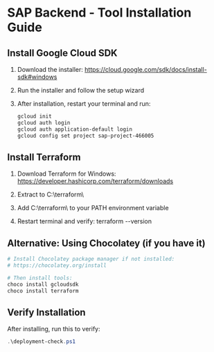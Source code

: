 # SAP Backend - Tool Installation Guide

## Install Google Cloud SDK
1. Download the installer:
   https://cloud.google.com/sdk/docs/install-sdk#windows

2. Run the installer and follow the setup wizard

3. After installation, restart your terminal and run:
   ```bash
   gcloud init
   gcloud auth login
   gcloud auth application-default login
   gcloud config set project sap-project-466005
   ```

## Install Terraform
1. Download Terraform for Windows:
   https://developer.hashicorp.com/terraform/downloads

2. Extract to C:\terraform\
3. Add C:\terraform\ to your PATH environment variable
4. Restart terminal and verify: terraform --version

## Alternative: Using Chocolatey (if you have it)
```powershell
# Install Chocolatey package manager if not installed:
# https://chocolatey.org/install

# Then install tools:
choco install gcloudsdk
choco install terraform
```

## Verify Installation
After installing, run this to verify:
```powershell
.\deployment-check.ps1
```
